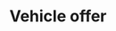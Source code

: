---
title: Vehicle offer
position_number: 1
content_markdown: >-
  Vehicle offers contain the information related to available vehicle.


  *The Vehicle offer model* &nbsp;


  | VehicleOffer | Description | Type | Cardinality | Constraint / Comment |

  | --- | --- | --- | --- | --- |

  | offerId | Unique Id of the vehicle | String | 1 | Readonly |

  | externalId | external Id of the vehicle provided by the provider | String |
  0\..1 | &nbsp; |

  | departure | Departure information | VehicleLocation | 0\..1 | &nbsp; |

  | Arrival | Arrival information | VehicleLocation | 0\..1 | &nbsp; |

  | VehicleDescritpion | &nbsp; | &nbsp; | &nbsp; | &nbsp; |

  | VehicleDescritpion.type | Vehicle type | String | 1 | [reference data
  vehicle type](#reference_datavehicles-type){: target="_blank"} |

  | VehicleDescritpion.netWeight | Available weight | Number | 0\..1 | 0-999 |

  | VehicleDescritpion.length | Available length | Number | 0\..1 | 0-25 |

  | VehicleDescritpion.volume | Available volume | Number | 0\..1 | 0-999 |

  | owner.login | Username of the owner of the offer | String | 1 | &nbsp; |

  | addInfo.comment | Comment | String | 0\..1 | &nbsp; |


  &nbsp;


  | VehicleLocation | Description | Type | Cardinality | Constraint / Comment |

  | --- | --- | --- | --- | --- |

  | address | &nbsp; | String | 0\..1 | &nbsp; |

  | address.country | Country code | String | 1 | [reference country
  code](#reference_datacountry){: target="_blank"} |

  | address.city | City | String | 1 | &nbsp; |

  | address.zip | &nbsp; | String | 0\..1 | &nbsp; |

  | address.coordinates | &nbsp; | &nbsp; | 0\..1 | Read-Only |

  | address.coordinates.latitude | &nbsp; | Float | 1 | between -90 and +90 |

  | address.coordinates.longitude | &nbsp; | Float | 1 | between -180 and 180 |

  | interval | &nbsp; | &nbsp; | &nbsp; | &nbsp; |

  | interval.start | Earliest time at location | DateTime | 0\..1 | Format :
  2020-04-24T11:00:00+02:00 |

  | interval.end | Latest time at location | DateTime | 0\..1 | Format :
  2020-04-24T11:00:00+02:00 |

  | regions | &nbsp; | array | 0\..10 | [reference regions
  code](#reference_datateleroute-regions){: target="_blank"} |


  &nbsp;
---